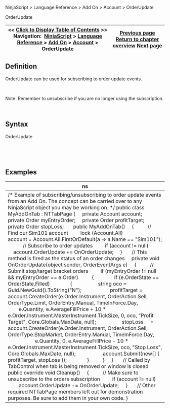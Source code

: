 ﻿


NinjaScript \> Language Reference \> Add On \> Account \> OrderUpdate






















OrderUpdate







| \<\< [Click to Display Table of Contents](orderupdate.md) \>\> **Navigation:**     [NinjaScript](ninjascript.md) \> [Language Reference](language_reference_wip.md) \> [Add On](add_on.md) \> [Account](account_class.md) \> OrderUpdate | [Previous page](orders_account.md) [Return to chapter overview](account_class.md) [Next page](positions_account.md) |
| --- | --- |











## Definition


OrderUpdate can be used for subscribing to order update events.


 


Note: Remember to unsubscribe if you are no longer using the subscription.


 


## Syntax


OrderUpdate


 


 


## Examples




| ns |
| --- |
| /\* Example of subscribing/unsubscribing to order update events from an Add On. The concept can be carried over to any NinjaScript object you may be working on. \*/ public class MyAddOnTab : NTTabPage {      private Account account;      private Order myEntryOrder;      private Order profitTarget;      private Order stopLoss;        public MyAddOnTab()      {           // Find our Sim101 account          lock (Account.All)                account \= Account.All.FirstOrDefault(a \=\> a.Name \=\= "Sim101");             // Subscribe to order updates          if (account !\= null)                account.OrderUpdate \+\= OnOrderUpdate;      }        // This method is fired as the status of an order changes      private void OnOrderUpdate(object sender, OrderEventArgs e)      {           // Submit stop/target bracket orders          if (myEntryOrder !\= null \&\& myEntryOrder \=\= e.Order)           {                if (e.OrderState \=\= OrderState.Filled)                {                    string oco \= Guid.NewGuid().ToString("N");                      profitTarget \= account.CreateOrder(e.Order.Instrument, OrderAction.Sell, OrderType.Limit, OrderEntry.Manual, TimeInForce.Day,                           e.Quantity, e.AverageFillPrice \+ 10 \* e.Order.Instrument.MasterInstrument.TickSize, 0, oco, "Profit Target", Core.Globals.MaxDate, null);                    stopLoss     \= account.CreateOrder(e.Order.Instrument, OrderAction.Sell, OrderType.StopMarket, OrderEntry.Manual, TimeInForce.Day,                           e.Quantity, 0, e.AverageFillPrice \- 10 \* e.Order.Instrument.MasterInstrument.TickSize, oco, "Stop Loss", Core.Globals.MaxDate, null);                     account.Submit(new\[] { profitTarget, stopLoss });                }           }      }        // Called by TabControl when tab is being removed or window is closed      public override void Cleanup()      {           // Make sure to unsubscribe to the orders subscription          if (account !\= null)               account.OrderUpdate \-\= OnOrderUpdate;      }        // Other required NTTabPage members left out for demonstration purposes. Be sure to add them in your own code. } |









